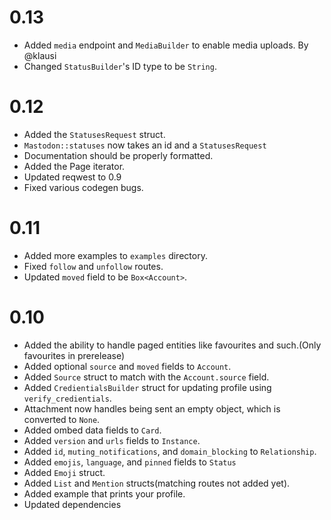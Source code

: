 # 0.13
- Added `media` endpoint and `MediaBuilder` to enable media uploads. By @klausi
- Changed `StatusBuilder`'s ID type to be `String`.

# 0.12
 - Added the `StatusesRequest` struct.
 - `Mastodon::statuses` now takes an id and a `StatusesRequest`
 - Documentation should be properly formatted.
 - Added the Page iterator.
 - Updated reqwest to 0.9
 - Fixed various codegen bugs.

# 0.11
- Added more examples to `examples` directory.
- Fixed `follow` and `unfollow` routes.
- Updated `moved` field to be `Box<Account>`.

# 0.10

- Added the ability to handle paged entities like favourites and such.(Only favourites in prerelease)
- Added optional `source` and `moved` fields to `Account`.
- Added `Source` struct to match with the `Account.source` field.
- Added `CredientialsBuilder` struct for updating profile using
  `verify_credientials`.
- Attachment now handles being sent an empty object, which is converted
  to `None`.
- Added ombed data fields to `Card`.
- Added `version` and `urls` fields to `Instance`.
- Added `id`, `muting_notifications`, and `domain_blocking` to `Relationship`.
- Added `emojis`, `language`, and `pinned` fields to `Status`
- Added `Emoji` struct.
- Added `List` and `Mention` structs(matching routes not added yet).
- Added example that prints your profile.
- Updated dependencies
